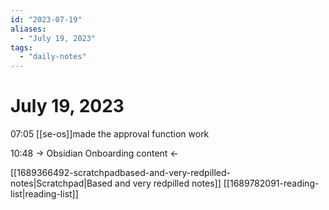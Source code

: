 ```yaml
---
id: "2023-07-19"
aliases:
  - "July 19, 2023"
tags:
  - "daily-notes"
---
```



# July 19, 2023

07:05 
[[se-os]]made the approval function work

10:48
-> Obsidian Onboarding content <- 

[[1689366492-scratchpadbased-and-very-redpilled-notes|Scratchpad|Based and very redpilled notes]]
[[1689782091-reading-list|reading-list]]
